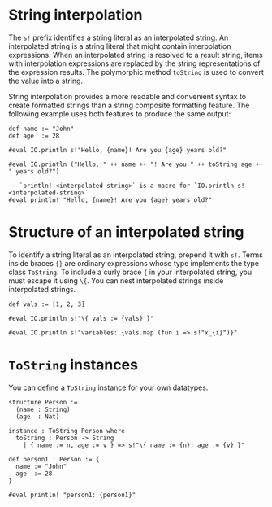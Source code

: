 # String interpolation

The `s!` prefix identifies a string literal as an interpolated string.
An interpolated string is a string literal that might contain interpolation expressions.
When an interpolated string is resolved to a result string, items with interpolation expressions are
replaced by the string representations of the expression results. The polymorphic method `toString` is used
to convert the value into a string.

String interpolation provides a more readable and convenient syntax to create formatted strings than
a string composite formatting feature. The following example uses both features to produce the same output:

```lean
def name := "John"
def age  := 28

#eval IO.println s!"Hello, {name}! Are you {age} years old?"

#eval IO.println ("Hello, " ++ name ++ "! Are you " ++ toString age ++ " years old?")

-- `println! <interpolated-string>` is a macro for `IO.println s!<interpolated-string>`
#eval println! "Hello, {name}! Are you {age} years old?"
```

# Structure of an interpolated string

To identify a string literal as an interpolated string, prepend it with `s!`.
Terms inside braces `{}` are ordinary expressions whose type implements the type class `ToString`.
To include a curly brace `{` in your interpolated string, you must escape it using `\{`.
You can nest interpolated strings inside interpolated strings.

```lean
def vals := [1, 2, 3]

#eval IO.println s!"\{ vals := {vals} }"

#eval IO.println s!"variables: {vals.map (fun i => s!"x_{i}")}"
```

# `ToString` instances

You can define a `ToString` instance for your own datatypes.

```lean
structure Person :=
  (name : String)
  (age  : Nat)

instance : ToString Person where
  toString : Person -> String
    | { name := n, age := v } => s!"\{ name := {n}, age := {v} }"

def person1 : Person := {
  name := "John"
  age  := 28
}

#eval println! "person1: {person1}"
```
